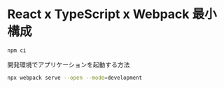 # React x TypeScript x Webpack 最小構成

```bash
npm ci
```

開発環境でアプリケーションを起動する方法

```bash
npx webpack serve --open --mode=development
```